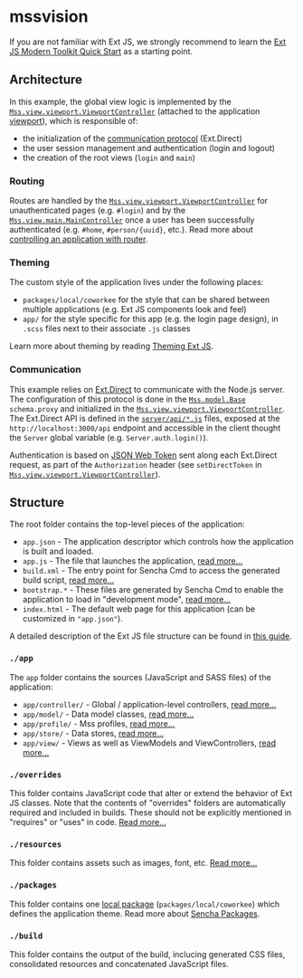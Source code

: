 # mssvision
If you are not familiar with Ext JS, we strongly recommend to learn the [Ext JS Modern Toolkit Quick Start](http://docs.sencha.com/extjs/latest/guides/quick_start/introduction.html) as a starting point.

## Architecture
In this example, the global view logic is implemented by the [`Mss.view.viewport.ViewportController`](./app/view/viewport/ViewportController.js) (attached to the application [viewport](http://docs.sencha.com/extjs/latest/modern/Ext.Viewport.html)), which is responsible of:

- the initialization of the [communication protocol](#communication) (Ext.Direct)
- the user session management and authentication (login and logout) 
- the creation of the root views (`login` and `main`)

### Routing
Routes are handled by the [`Mss.view.viewport.ViewportController`](./app/view/viewport/ViewportController.js) for unauthenticated pages (e.g. `#login`) and by the [`Mss.view.main.MainController`](./app/view/main/MainController.js) once a user has been successfully authenticated (e.g. `#home`, `#person/{uuid}`, etc.). Read more about [controlling an application with router](http://docs.sencha.com/extjs/latest/guides/application_architecture/router.html).

### Theming
The custom style of the application lives under the following places:
- `packages/local/coworkee` for the style that can be shared between multiple applications (e.g. Ext JS components look and feel)
- `app/` for the style specific for this app (e.g. the login page design), in `.scss` files next to their associate `.js` classes

Learn more about theming by reading [Theming Ext JS](http://docs.sencha.com/extjs/latest/guides/core_concepts/theming.html).

### Communication
This example relies on [Ext.Direct](https://docs.sencha.com/extjs/latest/guides/backend_connectors/direct/specification.html) to communicate with the Node.js server. The configuration of this protocol is done in the [`Mss.model.Base`](./app/model/Base.js) `schema.proxy` and initialized in the [`Mss.view.viewport.ViewportController`](./app/view/viewport/ViewportController.js). The Ext.Direct API is defined in the [`server/api/*.js`](../server/api) files, exposed at the `http://localhost:3000/api` endpoint and accessible in the client thought the `Server` global variable (e.g. `Server.auth.login()`).

Authentication is based on [JSON Web Token](https://jwt.io/introduction/#how-do-json-web-tokens-work-) sent along each Ext.Direct request, as part of the `Authorization` header (see `setDirectToken` in [`Mss.view.viewport.ViewportController`](./app/view/viewport/ViewportController.js)).

## Structure
The root folder contains the top-level pieces of the application:

 - `app.json` - The application descriptor which controls how the application is built and loaded.
 - `app.js` - The file that launches the application, [read more...](http://docs.sencha.com/extjs/latest/guides/application_architecture/application_architecture.html#application_architecture-_-application_architecture_-_app_js)
 - `build.xml` - The entry point for Sencha Cmd to access the generated build script, [read more...](http://docs.sencha.com/cmd/guides/advanced_cmd/cmd_build.html)
 - `bootstrap.*` - These files are generated by Sencha Cmd to enable the application to load in "development mode", [read more...](http://docs.sencha.com/cmd/guides/microloader.html)
 - `index.html` - The default web page for this application (can be customized in `"app.json"`).
 
A detailed description of the Ext JS file structure can be found in [this guide](http://docs.sencha.com/extjs/latest/guides/application_architecture/application_architecture.html#application_architecture-_-application_architecture_-_file_structure).

### `./app`
The `app` folder contains the sources (JavaScript and SASS files) of the application:

 - `app/controller/` - Global / application-level controllers, [read more...](http://docs.sencha.com/extjs/latest/guides/application_architecture/application_architecture.html#application_architecture-_-application_architecture_-_controllers)
 - `app/model/` - Data model classes, [read more...](http://docs.sencha.com/extjs/latest/guides/application_architecture/application_architecture.html#application_architecture-_-application_architecture_-_models)
 - `app/profile/` - Mss profiles, [read more...](http://docs.sencha.com/extjs/latest/guides/application_architecture/developing_for_multiple_screens_and_environments.html#application_architecture-_-developing_for_multiple_screens_and_environments_-_app_profiles)
 - `app/store/` - Data stores, [read more...](http://docs.sencha.com/extjs/latest/guides/application_architecture/application_architecture.html#application_architecture-_-application_architecture_-_stores)
 - `app/view/` - Views as well as ViewModels and ViewControllers, [read more...](http://docs.sencha.com/extjs/latest/guides/application_architecture/application_architecture.html#application_architecture-_-application_architecture_-_views)

### `./overrides`
This folder contains JavaScript code that alter or extend the behavior of Ext JS  classes. Note that the contents of "overrides" folders are automatically required and included in builds. These should not be explicitly mentioned in "requires" or "uses" in code. [Read more...](http://docs.sencha.com/extjs/latest/guides/other_resources/extjs_faq.html#other_resources-_-extjs_faq_-_how_should_i_override_a_method_without_editing_the_source_code_)

### `./resources`
This folder contains assets such as images, font, etc. [Read more...](http://docs.sencha.com/cmd/guides/resource_management.html#resource_management_-_resource_management)

### `./packages`
This folder contains one [local package](http://docs.sencha.com/cmd/guides/cmd_packages/cmd_packages.html#cmd_packages-_-cmd_packages_-_local_packages) (`packages/local/coworkee`) which defines the application theme. Read more about [Sencha Packages](http://docs.sencha.com/cmd/guides/cmd_packages/cmd_packages.html).

### `./build`
This folder contains the output of the build, inclucing generated CSS files, consolidated resources and concatenated JavaScript files.
